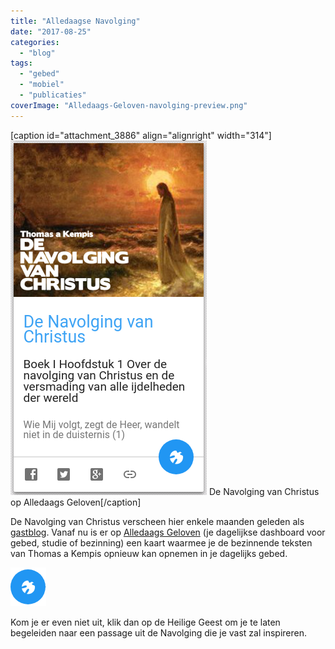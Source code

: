 ```yaml
---
title: "Alledaagse Navolging"
date: "2017-08-25"
categories: 
  - "blog"
tags: 
  - "gebed"
  - "mobiel"
  - "publicaties"
coverImage: "Alledaags-Geloven-navolging-preview.png"
---
```


\[caption id="attachment\_3886" align="alignright" width="314"\][![](images/Alledaags-Geloven-navolging-van-christus.png)](http://alledaags.gelovenleren.net/) De Navolging van Christus op Alledaags Geloven\[/caption\]

De Navolging van Christus verscheen hier enkele maanden geleden als [gastblog](/blog/de-navolging-van-christus-in-de-sterke-tijden/). Vanaf nu is er op [Alledaags Geloven](http://alledaags.gelovenleren.net/) (je dagelijkse dashboard voor gebed, studie of bezinning) een kaart waarmee je de bezinnende teksten van Thomas a Kempis opnieuw kan opnemen in je dagelijks gebed.

![](images/Alledaags-Geloven-heilige-geest.png)

Kom je er even niet uit, klik dan op de Heilige Geest om je te laten begeleiden naar een passage uit de Navolging die je vast zal inspireren.
